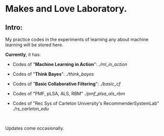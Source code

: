 # Makes and Love Laboratory.
## Intro:

My practice codes in the experiments of learning any about machine learning will be stored here.



**Currently**, it has:

* Codes of "**Machine Learning in Action**":   _./ml_in_action_

* Codes of "**Think Bayes**":  _./think_bayes_

* Codes of "**Basic Collaborative Filtering**":  _./basic_cf_

* Codes of "PMF, pLSA, ALS, RBM"  _./pmf_plsa_als_rbm_

* Codes of "Rec Sys of Carleton University's RecommenderSystemLab"  _./rs_carleton_edu_

  ​

Updates come occasionally.

